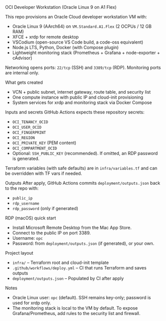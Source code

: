 OCI Developer Workstation (Oracle Linux 9 on A1 Flex)

This repo provisions an Oracle Cloud developer workstation VM with:
- Oracle Linux 9 (AArch64) on `VM.Standard.A1.Flex` (2 OCPUs / 12 GB RAM)
- XFCE + xrdp for remote desktop
- VSCodium (open-source VS Code build, a code-oss equivalent)
- Node.js LTS, Python, Docker (with Compose plugin)
- Lightweight monitoring stack (Prometheus + Grafana + node-exporter + cAdvisor)

Networking opens ports: `22/tcp` (SSH) and `3389/tcp` (RDP). Monitoring ports are internal only.

What gets created
- VCN + public subnet, internet gateway, route table, and security list
- One compute instance with public IP and cloud-init provisioning
- System services for xrdp and monitoring stack via Docker Compose

Inputs and secrets
GitHub Actions expects these repository secrets:
- `OCI_TENANCY_OCID`
- `OCI_USER_OCID`
- `OCI_FINGERPRINT`
- `OCI_REGION`
- `OCI_PRIVATE_KEY` (PEM content)
- `OCI_COMPARTMENT_OCID`
- Optional: `SSH_PUBLIC_KEY` (recommended). If omitted, an RDP password is generated.

Terraform variables (with safe defaults) are in `infra/variables.tf` and can be overridden with TF vars if needed.

Outputs
After apply, GitHub Actions commits `deployment/outputs.json` back to the repo with:
- `public_ip`
- `rdp_username`
- `rdp_password` (only if generated)

RDP (macOS) quick start
- Install Microsoft Remote Desktop from the Mac App Store.
- Connect to the public IP on port 3389.
- Username: `opc`
- Password: from `deployment/outputs.json` (if generated), or your own.

Project layout
- `infra/` – Terraform root and cloud-init template
- `.github/workflows/deploy.yml` – CI that runs Terraform and saves outputs
- `deployment/outputs.json` – Populated by CI after apply

Notes
- Oracle Linux user: `opc` (default). SSH remains key-only; password is used for xrdp only.
- The monitoring stack is local to the VM by default. To expose Grafana/Prometheus, add rules to the security list and firewall.
